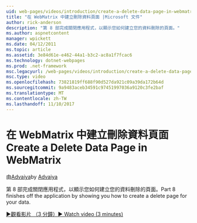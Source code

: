 ```yaml
---
uid: web-pages/videos/introduction/create-a-delete-data-page-in-webmatrix
title: "在 WebMatrix 中建立刪除資料頁面 |Microsoft 文件"
author: rick-anderson
description: "第 8 部完成關閉應用程式，以顯示您如何建立您的資料刪除的頁面。"
ms.author: aspnetcontent
manager: wpickett
ms.date: 04/12/2011
ms.topic: article
ms.assetid: 3e84d61e-e462-44a1-b3c2-ac8a1f7fcac6
ms.technology: dotnet-webpages
ms.prod: .net-framework
msc.legacyurl: /web-pages/videos/introduction/create-a-delete-data-page-in-webmatrix
msc.type: video
ms.openlocfilehash: 73821819ff688f90d527da921c09a39da172b64d
ms.sourcegitcommit: 9a9483aceb34591c97451997036a9120c3fe2baf
ms.translationtype: MT
ms.contentlocale: zh-TW
ms.lasthandoff: 11/10/2017
---
```

<a name="create-a-delete-data-page-in-webmatrix"></a><span data-ttu-id="d4d3d-103">在 WebMatrix 中建立刪除資料頁面</span><span class="sxs-lookup"><span data-stu-id="d4d3d-103">Create a Delete Data Page in WebMatrix</span></span>
====================
<span data-ttu-id="d4d3d-104">由[Advaiya](https://twitter.com/Advaiyasolns)</span><span class="sxs-lookup"><span data-stu-id="d4d3d-104">by [Advaiya](https://twitter.com/Advaiyasolns)</span></span>

<span data-ttu-id="d4d3d-105">第 8 部完成關閉應用程式，以顯示您如何建立您的資料刪除的頁面。</span><span class="sxs-lookup"><span data-stu-id="d4d3d-105">Part 8 finishes off the application by showing you how to create a delete page for your data.</span></span>

[<span data-ttu-id="d4d3d-106">&#9654;觀看影片 （3 分鐘）</span><span class="sxs-lookup"><span data-stu-id="d4d3d-106">&#9654; Watch video (3 minutes)</span></span>](https://channel9.msdn.com/Blogs/ASP-NET-Site-Videos/create-a-delete-data-page-in-webmatrix)
